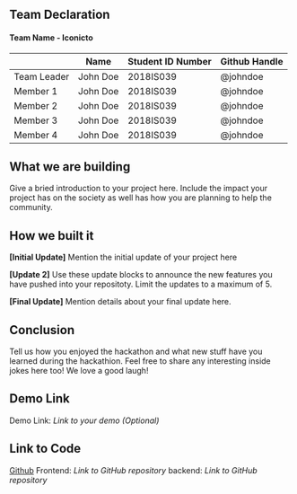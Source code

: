 ## Team Declaration

#### Team Name - Iconicto

|             | Name     | Student ID Number | Github Handle |
|-------------|----------|-------------------|---------------|
| Team Leader | John Doe | 2018IS039         | @johndoe      |
| Member 1    | John Doe | 2018IS039         | @johndoe      |
| Member 2    | John Doe | 2018IS039         | @johndoe      |
| Member 3    | John Doe | 2018IS039         | @johndoe      |
| Member 4    | John Doe | 2018IS039         | @johndoe      |     

## What we are building

Give a bried introduction to your project here. Include the impact your project has on the society as well has how you are planning to help the community.


## How we built it

**[Initial Update]**
Mention the initial update of your project here

**[Update 2]**
Use these update blocks to announce the new features you have pushed into your repositoty. Limit the updates to a maximum of 5.


**[Final Update]**
Mention details about your final update here.

## Conclusion
Tell us how you enjoyed the hackathon and what new stuff have you learned during the hackathion. Feel free to share any interesting inside jokes here too! We love a good laugh!


## Demo Link
 Demo Link: <i>Link to your demo (Optional)</i>


## Link to Code
<u>Github</u> 
Frontend: <i>Link to GitHub repository</i>
backend: <i>Link to GitHub repository</i>





